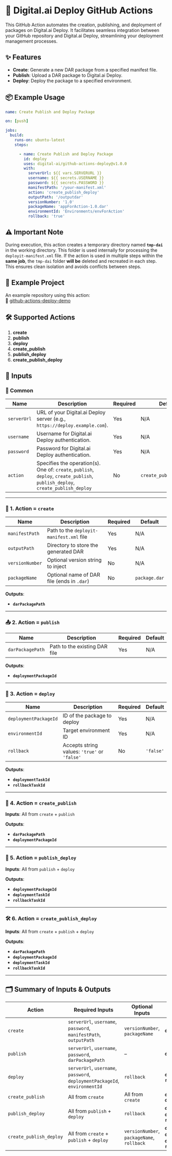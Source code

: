 # 🚀 Digital.ai Deploy GitHub Actions

This GitHub Action automates the creation, publishing, and deployment of packages on Digital.ai Deploy. It facilitates seamless integration between your GitHub repository and Digital.ai Deploy, streamlining your deployment management processes.

## ✨ Features

- **Create**: Generate a new DAR package from a specified manifest file.  
- **Publish**: Upload a DAR package to Digital.ai Deploy.  
- **Deploy**: Deploy the package to a specified environment.  

## 📦 Example Usage

```yaml
name: Create Publish and Deploy Package

on: [push]

jobs:
  build:
    runs-on: ubuntu-latest
    steps:

      - name: Create Publish and Deploy Package
        id: deploy
        uses: digital-ai/github-actions-deploy@v1.0.0
        with:
          serverUrl: ${{ vars.SERVERURL }}
          username: ${{ secrets.USERNAME }}
          password: ${{ secrets.PASSWORD }}
          manifestPath: '/your-manifest.xml'
          action: 'create_publish_deploy'
          outputPath: '/outputdar'
          versionNumber: '1.0'
          packageName: 'appForAction-1.0.dar'
          environmentId: 'Environments/envForAction'
          rollback: 'true'
```

## ⚠️ Important Note

During execution, this action creates a temporary directory named **`tmp-dai`** in the working directory. This folder is used internally for processing the `deployit-manifest.xml` file. If the action is used in multiple steps within the **same job**, the `tmp-dai` folder **will be** deleted and recreated in each step. This ensures clean isolation and avoids conflicts between steps.

## 🧪 Example Project

An example repository using this action:  
🔗 <a href="https://github.com/digital-ai/github-actions-deploy-demo" target="_blank">github-actions-deploy-demo</a>

## 🛠️ Supported Actions

1. **create**  
2. **publish**  
3. **deploy**  
4. **create_publish**  
5. **publish_deploy**  
6. **create_publish_deploy**

## 🔧 Inputs

### 🔁 Common

| Name        | Description                                                 | Required | Default |
|-------------|-------------------------------------------------------------|----------|---------|
| `serverUrl` | URL of your Digital.ai Deploy server (e.g., `https://deploy.example.com`). | Yes      | N/A     |
| `username`  | Username for Digital.ai Deploy authentication.              | Yes      | N/A     |
| `password`  | Password for Digital.ai Deploy authentication.              | Yes      | N/A     |
| `action`    | Specifies the operation(s). One of: `create`, `publish`, `deploy`, `create_publish`, `publish_deploy`, `create_publish_deploy` | No | `create_publish_deploy` |

---

### 🧱 1. Action = `create`

| Name           | Description                                 | Required | Default         |
|----------------|---------------------------------------------|----------|-----------------|
| `manifestPath` | Path to the `deployit-manifest.xml` file    | Yes      | N/A             |
| `outputPath`   | Directory to store the generated DAR        | Yes      | N/A             |
| `versionNumber`| Optional version string to inject           | No       | N/A             |
| `packageName`  | Optional name of DAR file (ends in `.dar`)  | No       | `package.dar`   |

**Outputs**:
- **`darPackagePath`**

---

### 📤 2. Action = `publish`

| Name             | Description                             | Required | Default |
|------------------|-----------------------------------------|----------|---------|
| `darPackagePath` | Path to the existing DAR file           | Yes      | N/A     |

**Outputs**:
- **`deploymentPackageId`**

---

### 🚀 3. Action = `deploy`

| Name                 | Description                             | Required | Default |
|----------------------|-----------------------------------------|----------|---------|
| `deploymentPackageId`| ID of the package to deploy             | Yes      | N/A     |
| `environmentId`      | Target environment ID                   | Yes      | N/A     |
| `rollback`           | Accepts string values: `'true'` or `'false'` | No       | `'false'` |

**Outputs**:
- **`deploymentTaskId`**  
- **`rollbackTaskId`**

---

### 🧰 4. Action = `create_publish`

**Inputs**: All from `create` + `publish`  

**Outputs**:
- **`darPackagePath`**  
- **`deploymentPackageId`**

---

### 🔗 5. Action = `publish_deploy`

**Inputs**: All from `publish` + `deploy`  

**Outputs**:
- **`deploymentPackageId`**  
- **`deploymentTaskId`**  
- **`rollbackTaskId`**

---

### 🛠️ 6. Action = `create_publish_deploy`

**Inputs**: All from `create` + `publish` + `deploy`  

**Outputs**:
- **`darPackagePath`**  
- **`deploymentPackageId`**  
- **`deploymentTaskId`**  
- **`rollbackTaskId`**

---

## 🗂️ Summary of Inputs & Outputs

| **Action**              | **Required Inputs**                                                                 | **Optional Inputs**                      | **Outputs**                                          |
|--------------------------|-------------------------------------------------------------------------------------|------------------------------------------|------------------------------------------------------|
| `create`                 | `serverUrl`, `username`, `password`, `manifestPath`, `outputPath`                  | `versionNumber`, `packageName`           | **`darPackagePath`**                                 |
| `publish`                | `serverUrl`, `username`, `password`, `darPackagePath`                              | –                                        | **`deploymentPackageId`**                            |
| `deploy`                 | `serverUrl`, `username`, `password`, `deploymentPackageId`, `environmentId`        | `rollback`                               | **`deploymentTaskId`**, **`rollbackTaskId`**         |
| `create_publish`         | All from `create`                                                                  | All from `create`                         | **`darPackagePath`**, **`deploymentPackageId`**      |
| `publish_deploy`         | All from `publish` + `deploy`                                                      | `rollback`                                | **`deploymentPackageId`**, **`deploymentTaskId`**, **`rollbackTaskId`** |
| `create_publish_deploy`  | All from `create` + `publish` + `deploy`                                           | `versionNumber`, `packageName`, `rollback` | **`darPackagePath`**, **`deploymentPackageId`**, **`deploymentTaskId`**, **`rollbackTaskId`** |
